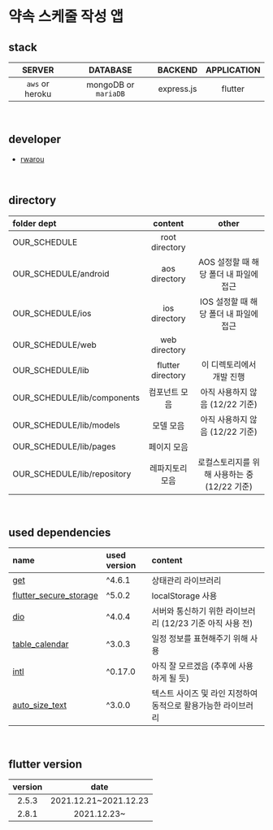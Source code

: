 # 약속 스케줄 작성 앱

## stack
|SERVER|DATABASE|BACKEND|APPLICATION|
|:---:|:---:|:---:|:---:|
|`aws` or heroku|mongoDB or `mariaDB`|express.js|flutter|

<br>

## developer
- [rwarou]

<br>

## directory
|folder dept|content|other|
|:---|:---:|:---:|
|OUR_SCHEDULE|root directory|
|OUR_SCHEDULE/android|aos directory|AOS 설정할 때 해당 폴더 내 파일에 접근|
|OUR_SCHEDULE/ios|ios directory|IOS 설정할 때 해당 폴더 내 파일에 접근|
|OUR_SCHEDULE/web|web directory|
|OUR_SCHEDULE/lib|flutter directory|이 디렉토리에서 개발 진행|
|OUR_SCHEDULE/lib/components|컴포넌트 모음|아직 사용하지 않음 (12/22 기준)|
|OUR_SCHEDULE/lib/models|모델 모음|아직 사용하지 않음 (12/22 기준)|
|OUR_SCHEDULE/lib/pages|페이지 모음||
|OUR_SCHEDULE/lib/repository|레파지토리 모음|로컬스토리지를 위해 사용하는 중 (12/22 기준)|

<br>

## used dependencies
|name|used version|content|
|:---|:---|:---|
|[get]|^4.6.1|상태관리 라이브러리|
|[flutter_secure_storage]|^5.0.2|localStorage 사용|
|[dio]|^4.0.4|서버와 통신하기 위한 라이브러리 (12/23 기준 아직 사용 전)|
|[table_calendar]|^3.0.3|일정 정보를 표현해주기 위해 사용|
|[intl]|^0.17.0|아직 잘 모르겠음 (추후에 사용하게 될 듯)|
|[auto_size_text]|^3.0.0|텍스트 사이즈 및 라인 지정하여 동적으로 활용가능한 라이브러리|

<br>

## flutter version
|version|date|
|:---:|:---:|
|2.5.3|2021.12.21~2021.12.23|
|2.8.1|2021.12.23~|



[rwarou]:https://github.com/rwarou
[get]:https://pub.dev/packages/get
[flutter_secure_storage]:https://pub.dev/packages/flutter_secure_storage
[dio]:https://pub.dev/packages/dio
[table_calendar]:https://pub.dev/packages/table_calendar
[intl]:https://pub.dev/packages/intl
[auto_size_text]:https://pub.dev/packages/auto_size_text